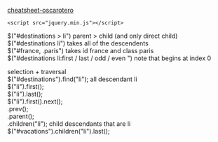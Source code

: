 [cheatsheet-oscarotero](https://oscarotero.com/jquery/)

    <script src="jquery.min.js"></script>

$("#destinations > li")   parent > child (and only direct child)  
$("#destinations li")     takes all of the descendents  
$("#france, .paris")      takes id france and class paris  
$("#destinations li:first / last / odd / even ") note that begins at index 0  

selection         + traversal  
$("#destinations").find("li");    all descendant li  
$("li").first();  
$("li").last();  
$("li").first().next();  
.prev();  
.parent();  
.children("li");    child descendants that are li  
 $("#vacations").children("li").last();  
